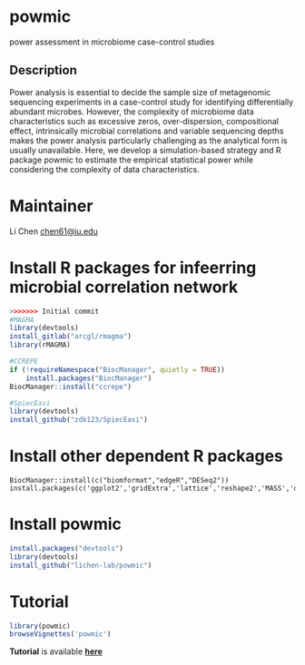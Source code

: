 # powmic
power assessment in microbiome case-control studies

## Description
Power analysis is essential to decide the sample size of metagenomic sequencing experiments in a case-control study for identifying differentially abundant microbes. However, the complexity of microbiome data characteristics such as excessive zeros, over-dispersion, compositional effect, intrinsically microbial correlations and variable sequencing depths makes the power analysis particularly challenging as the analytical form is usually unavailable. Here, we develop a simulation-based strategy and R package powmic to estimate the empirical statistical power while considering the complexity of data characteristics.

# Maintainer
Li Chen <chen61@iu.edu>


# Install R packages for infeerring microbial correlation network
```r
>>>>>>> Initial commit
#MAGMA
library(devtools)
install_gitlab("arcgl/rmagma")
library(rMAGMA)

#CCREPE
if (!requireNamespace("BiocManager", quietly = TRUE))
    install.packages("BiocManager")
BiocManager::install("ccrepe")

#SpiecEasi
library(devtools)
install_github("zdk123/SpiecEasi")
```

# Install other dependent R packages
```{r block2, echo=TRUE,eval=FALSE}
BiocManager::install(c("biomformat","edgeR","DESeq2"))
install.packages(c('ggplot2','gridExtra','lattice','reshape2','MASS','dirmult','nonnest2'))
```

# Install powmic
```r
install.packages("devtools")
library(devtools)
install_github("lichen-lab/powmic")
```


# Tutorial

```r
library(powmic)
browseVignettes('powmic')
```

**Tutorial** is available [**here**](http://htmlpreview.github.io/?https://github.com/lichen-lab/powmic/blob/master/inst/doc/powmic.html)








